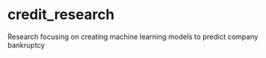 # credit_research

Research focusing on creating machine learning models to predict company bankruptcy
